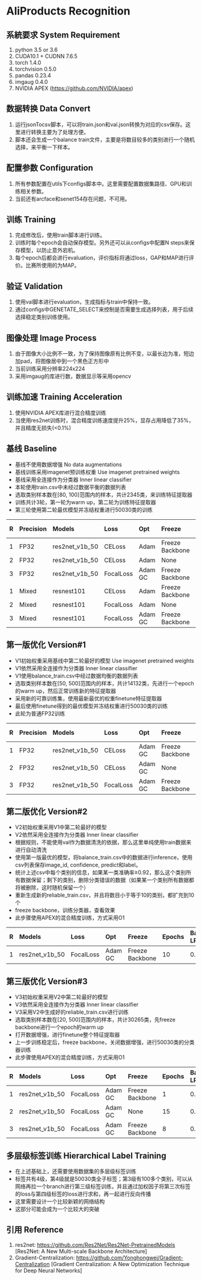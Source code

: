 
# AliProducts Recognition

## 系統要求 System Requirement		
1. python 3.5 or 3.6
2. CUDA10.1 + CUDNN 7.6.5
3. torch 1.4.0
4. torchvision 0.5.0
5. pandas 0.23.4
6. imgaug 0.4.0
7. NVIDIA APEX (https://github.com/NVIDIA/apex)

## 数据转换 Data Convert
1. 运行jsonTocsv脚本，可以将train.json和val.json转换为对应的csv保存。这里进行转换主要为了处理方便。 		
2. 脚本还会生成一个balance train文件，主要是将数目较多的类别进行一个随机选择，来平衡一下样本。		

## 配置参数 Configuration
1. 所有参数配置在utils下configs脚本中。这里需要配置数据集路径、GPU和训练相关参数。		
2. 当前还有arcface和senet154存在问题，不可用。		

## 训练 Training
1. 完成修改后，使用train脚本进行训练。     
2. 训练时每个epoch会自动保存模型。另外还可以从configs中配置N steps来保存模型，以防止意外宕机。		
3. 每个epoch后都会进行evaluation，评价指标将通过loss，GAP和MAP进行评价。比赛所使用的为MAP。		

## 验证 Validation
1. 使用val脚本进行evaluation，生成指标与train中保持一致。   	
2. 通过configs中GENETATE_SELECT来控制是否需要生成选择列表，用于后续选择稳定类别训练使用。		

## 图像处理 Image Process
1. 由于图像大小比例不一致，为了保持图像原有比例不变，以最长边为准，短边加pad，将图像居中到一个黑色正方形中		
2. 当前训练采用分辨率224x224		
3. 采用imgaug的库进行数，数据显示等采用opencv		

## 训练加速 Training Acceleration
1. 使用NVIDIA APEX库进行混合精度训练   
2. 当使用res2net训练时，混合精度训练速度提升25%，显存占用降低了35%，并且精度无损失(<0.1%)

## 基线 Baseline   
* 基线不使用数据增强 No data augmentations		
* 基线训练采用imagenet预训练权重  Use imagenet pretrained weights		
* 基线采用全连接作为分类器  Inner linear classifier		
* 本轮使用train.csv中未经过数据平衡的数据列表		
* 选取类别样本数在[80, 100]范围内的样本，共计2345类，来训练特征提取器		
* 训练共计3轮，第一轮为warm up，第二轮为训练特征提取器		
* 第三轮使用第二轮最优模型并冻结权重进行50030类的训练		

|R|Precision|Models|Loss|Opt|Freeze|Epochs|Base LR|LR_STEP|LR_FACTOR|Batch Size|Class Number|Input|GAP|MAP
|:---|:---|:---|:---|:---|:---|:---|:---|:---|:---|:---|:---|:---|:---|:---|
|1|FP32|res2net_v1b_50|CELoss|Adam|Freeze Backbone|2|0.001|4|0.5|512|2345|224x224|0.3876|0.4562| 
|2|FP32|res2net_v1b_50|CELoss|Adam|None|10|0.001|4|0.5|96|2345|224x224|0.9231|0.9298|
|3|FP32|res2net_v1b_50|FocalLoss|Adam GC|Freeze Backbone|8|0.001|3|0.4|512|50030|224x224|0.5413|0.6568| 
|1|Mixed|resnest101|CELoss|Adam|Freeze Backbone|2|0.001|4|0.5|768|2345|224x224|-|-| 
|2|Mixed|resnest101|FocalLoss|Adam|None|10|0.001|4|0.5|96|2345|224x224|-|-|
|3|Mixed|resnest101|FocalLoss|Adam GC|Freeze Backbone|8|0.001|3|0.4|512|50030|224x224|-|-| 


## 第一版优化 Version#1
* V1初始权重采用基线中第二轮最好的模型  Use imagenet pretrained weights		
* V1依然采用全连接作为分类器  Inner linear classifier		
* V1使用balance_train.csv中经过数据均衡的数据列表		
* 选取类别样本数在[50, 500]范围内的样本，共计14132类，先进行一个epoch的warm up，然后正常训练新的特征提取器		
* 采用新的可靠训练集，使用最新最优的权重finetune特征提取器		
* 最后使用finetune得到的最优模型并冻结权重进行50030类的训练		
* 此轮为普通FP32训练		

|R|Precision|Models|Loss|Opt|Freeze|Epochs|Base LR|LR_STEP|LR_FACTOR|Batch Size|Class Number|Input|GAP|MAP
|:---|:---|:---|:---|:---|:---|:---|:---|:---|:---|:---|:---|:---|:---|:---|
|1|FP32|res2net_v1b_50|CELoss|Adam GC|Freeze Backbone|1|0.001|4|0.5|768|14132|224x224|0.6753|0.7117| 
|2|FP32|res2net_v1b_50|CELoss|Adam GC|None|10|0.001|4|0.4|96|14132|224x224|0.7972|0.8586|
|3|FP32|res2net_v1b_50|FocalLoss|Adam GC|Freeze Backbone|8|0.001|3|0.4|512|50030|224x224|0.6730|0.7561| 

## 第二版优化 Version#2
* V2初始权重采用V1中第二轮最好的模型 		
* V2依然采用全连接作为分类器  Inner linear classifier		
* 根据规则，不能使用val作为数据清洗的依据，那么这里单纯使用train数据来进行自动清洗    
* 使用第一版最优的模型，将balance_train.csv中的数据进行inference，使用csv列表保存image_id, confidence, predict和label。
* 统计上述csv中每个类别的信息，如果某一类准确率≥0.92，那么这个类别所有数据保留；剩下的类别，删除分类错误的数据（如果某一个类别所有数据都将被删除，这时随机保留一个）
* 重新生成新的reliable_train.csv，并且将数目小于等于10的类别，都扩充到10个
* freeze backbone，训练分类器，查看效果		
* 此步骤使用APEX的混合精度训练，方式采用O1		

|R|Models|Loss|Opt|Freeze|Epochs|Base LR|LR_STEP|LR_FACTOR|Batch Size|Class Number|Input|GAP|MAP
|:---|:---|:---|:---|:---|:---|:---|:---|:---|:---|:---|:---|:---|:---|
|1|res2net_v1b_50|FocalLoss|Adam GC|Freeze Backbone|10|0.001|3|0.4|1024|50030|224x224|0.6908|0.7776| 

## 第三版优化 Version#3
* V3初始权重采用V2中第二轮最好的模型 		
* V3依然采用全连接作为分类器  Inner linear classifier		
* V3采用V2中生成好的reliable_train.csv进行训练		
* 选取类别样本数在[20, 500]范围内的样本，共计30265类，先freeze backbone进行一个epoch的warm up		
* 打开数据增强，进行finetune整个特征提取器		
* 上一步训练稳定后，freeze backbone，关闭数据增强，进行50030类的分类器训练		
* 此步骤使用APEX的混合精度训练，方式采用O1		

|R|Models|Loss|Opt|Freeze|Epochs|Base LR|LR_STEP|LR_FACTOR|Batch Size|Class Number|Input|GAP|MAP
|:---|:---|:---|:---|:---|:---|:---|:---|:---|:---|:---|:---|:---|:---|
|1|res2net_v1b_50|FocalLoss|Adam GC|Freeze Backbone|1|0.001|1|0.4|1024|30265|224x224|0.7094|0.7875| 
|2|res2net_v1b_50|FocalLoss|Adam GC|None|15|0.001|3|0.5|128|30265|224x224|0.7235|0.8136|
|3|res2net_v1b_50|FocalLoss|Adam GC|Freeze Backbone|8|0.001|3|0.4|1024|50030|224x224|0.7046|0.7877|

## 多层级标签训练 Hierarchical Label Training
* 在上述基础上，还需要使用数据集的多层级标签训练   
* 标签共有4级，第4级就是50030类全子标签；第3级有100多个类别，可以从网络再拉一个branch进行第三级标签训练，并且通过加权因子将第三次标签的loss与第四级标签的loss进行求和，再一起进行反向传播    
* 这里需要设计一个比较新颖的网络结构   
* 这部分可能会成为一个比较大的突破    

## 引用 Reference
1. res2net: https://github.com/Res2Net/Res2Net-PretrainedModels [Res2Net: A New Multi-scale Backbone Architecture]
2. Gradient-Centralization: https://github.com/Yonghongwei/Gradient-Centralization [Gradient Centralization: A New Optimization Technique for Deep Neural Networks]
